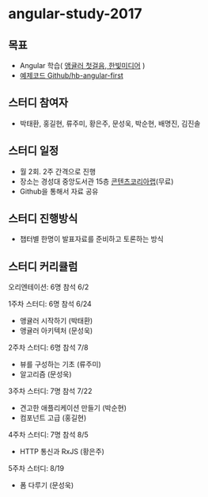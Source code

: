
angular-study-2017
===========

## 목표
  - Angular 학습( [앵귤러 첫걸음, 한빛미디어](http://book.naver.com/bookdb/book_detail.nhn?bid=12096305) )
  - [예제코드 Github/hb-angular-first](https://github.com/not-for-me/hb-angular-first)

## 스터디 참여자
  - 박태환, 홍길현, 류주미, 황은주, 문성욱, 박순현, 배명진, 김진솔

## 스터디 일정
  - 월 2회. 2주 간격으로 진행
  - 장소는 경성대 중앙도서관 15층 [콘텐츠코리아랩](http://map.naver.com/local/siteview.nhn?code=11592587)(무료)
  - Github을 통해서 자료 공유

## 스터디 진행방식
  - 챕터별 한명이 발표자료를 준비하고 토론하는 방식

## 스터디 커리큘럼
 오리엔테이션: 6명 참석 6/2

 1주차 스터디: 6명 참석  6/24
   - 앵귤러 시작하기 (박태환)
   - 앵귤러 아키텍처 (문성욱)

 2주차 스터디: 6명 참석 7/8
   - 뷰를 구성하는 기초 (류주미)
   - 알고리즘 (문성욱)

 3주차 스터디: 7명 참석 7/22
   - 견고한 애플리케이션 만들기 (박순현)
   - 컴포넌트 고급 (홍길현)

 4주차 스터디: 7명 참석 8/5
   - HTTP 통신과 RxJS (황은주)

 5주차 스터디: 8/19
   - 폼 다루기  (문성욱)
